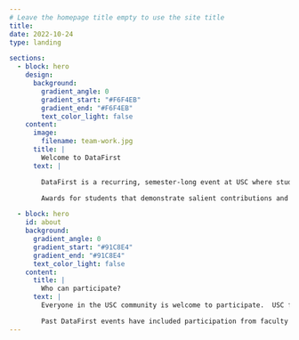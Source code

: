 ```yaml
---
# Leave the homepage title empty to use the site title
title:
date: 2022-10-24
type: landing

sections:
  - block: hero
    design:
      background:
        gradient_angle: 0
        gradient_start: "#F6F4EB"
        gradient_end: "#F6F4EB"
        text_color_light: false
    content:
      image:
        filename: team-work.jpg
      title: |
        Welcome to DataFirst
      text: |

        DataFirst is a recurring, semester-long event at USC where students from different backgrounds and programs get hands-on experience in real projects involving data science. DataFirst focuses on projects proposed by USC faculty and researchers, often combining faculty and students in data science as well as in other disciplines.

        Awards for students that demonstrate salient contributions and unique skills are given when the final DataFirst project presentations take place at the end of the semester.

  - block: hero
    id: about
    background:
      gradient_angle: 0
      gradient_start: "#91C8E4"
      gradient_end: "#91C8E4"
      text_color_light: false
    content:
      title: |
        Who can participate?
      text: |
        Everyone in the USC community is welcome to participate.  USC faculty and researchers can submit project proposals. Students can join the kick-off event at the beginning of the semester and learn more about it.

        Past DataFirst events have included participation from faculty and students from a diverse range of departments and specializations, from journalism and communications to biology and social work. Students have a chance to learn how to incorporate the different aspects of data science into their academic projects.
---
```

